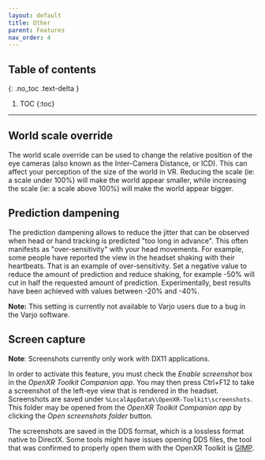 ```yaml
---
layout: default
title: Other
parent: Features
nav_order: 4
---
```


## Table of contents
{: .no_toc .text-delta }

1. TOC
{:toc}

---

## World scale override

The world scale override can be used to change the relative position of the eye cameras (also known as the Inter-Camera Distance, or ICD). This can affect your perception of the size of the world in VR. Reducing the scale (ie: a scale under 100%) will make the world appear smaller, while increasing the scale (ie: a scale above 100%) will make the world appear bigger.

## Prediction dampening

The prediction dampening allows to reduce the jitter that can be observed when head or hand tracking is predicted "too long in advance". This often manifests as "over-sensitivity" with your head movements. For example, some people have reported the view in the headset shaking with their heartbeats. That is an example of over-sensitivity. Set a negative value to reduce the amount of prediction and reduce shaking, for example -50% will cut in half the requested amount of prediction. Experimentally, best results have been achieved with values between -20% and -40%.

**Note:** This setting is currently not available to Varjo users due to a bug in the Varjo software.

## Screen capture

**Note**: Screenshots currently only work with DX11 applications.

In order to activate this feature, you must check the _Enable screenshot_ box in the _OpenXR Toolkit Companion app_. You may then press Ctrl+F12 to take a screenshot of the left-eye view that is rendered in the headset. Screenshots are saved under `%LocalAppData%\OpenXR-Toolkit\screenshots`. This folder may be opened from the _OpenXR Toolkit Companion app_ by clicking the _Open screenshots folder_ button.

The screenshots are saved in the DDS format, which is a lossless format native to DirectX. Some tools might have issues opening DDS files, the tool that was confirmed to properly open them with the OpenXR Toolkit is [GIMP](https://www.gimp.org/).
